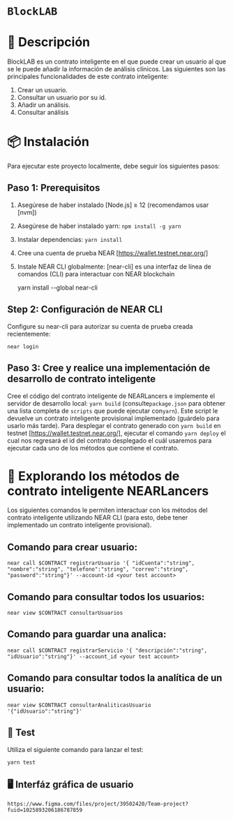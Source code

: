 # `BlockLAB`

📄 Descripción
==================

BlockLAB es un contrato inteligente en el que puede crear un usuario al que se le puede añadir la información de análisis clínicos. Las siguientes son las principales funcionalidades de este contrato inteligente:

1. Crear un usuario.
2. Consultar un usuario por su id.
3. Añadir un análisis.
4. Consultar análisis

📦 Instalación
================

Para ejecutar este proyecto localmente, debe seguir los siguientes pasos:

Paso 1: Prerequisitos
---- 

1. Asegúrese de haber instalado [Node.js] ≥ 12 (recomendamos usar [nvm])
2. Asegúrese de haber instalado yarn: `npm install -g yarn`
3. Instalar dependencias: `yarn install`
4. Cree una cuenta de prueba NEAR [https://wallet.testnet.near.org/]
5. Instale NEAR CLI globalmente: [near-cli] es una interfaz de línea de comandos (CLI) para interactuar con NEAR blockchain

	yarn install --global near-cli

Step 2: Configuración de NEAR CLI
---- 

Configure su near-cli para autorizar su cuenta de prueba creada recientemente:

	near login

Paso 3: Cree y realice una implementación de desarrollo de contrato inteligente
---- 

Cree el código del contrato inteligente de NEARLancers e implemente el servidor de desarrollo local: `yarn build` (consulte`package.json` para obtener una lista completa de `scripts` que puede ejecutar con`yarn`). Este script le devuelve un contrato inteligente provisional implementado (guárdelo para usarlo más tarde). Para desplegar el contrato generado con `yarn build` en testnet [https://wallet.testnet.near.org/], ejecutar el comando `yarn deploy` el cual nos regresará el id del contrato desplegado el cuál usaremos para ejecutar cada uno de los métodos que contiene el contrato.

📑 Explorando los métodos de contrato inteligente NEARLancers
==================

Los siguientes comandos le permiten interactuar con los métodos del contrato inteligente utilizando NEAR CLI (para esto, debe tener implementado un contrato inteligente provisional).

Comando para crear usuario: 
---- 
	near call $CONTRACT registrarUsuario '{ "idCuenta":"string", "nombre":"string", "telefono":"string", "correo":"string", "password":"string"}' --account-id <your test account>

Comando para consultar todos los usuarios:
---- 
	near view $CONTRACT consultarUsuarios


Comando para guardar una analica:
---- 
	near call $CONTRACT registrarServicio '{ "descripción":"string", "idUsuario":"string"}' --account_id <your test account>

Comando para consultar todos la analítica de un usuario:
---- 
	near view $CONTRACT consultarAnaliticasUsuario '{"idUsuario":"string"}'

🤖 Test
---- 
Utiliza el siguiente comando para lanzar el test:

	yarn test


🖥️ Interfáz gráfica de usuario
---- 
	https://www.figma.com/files/project/39502420/Team-project?fuid=1025893206186787859
